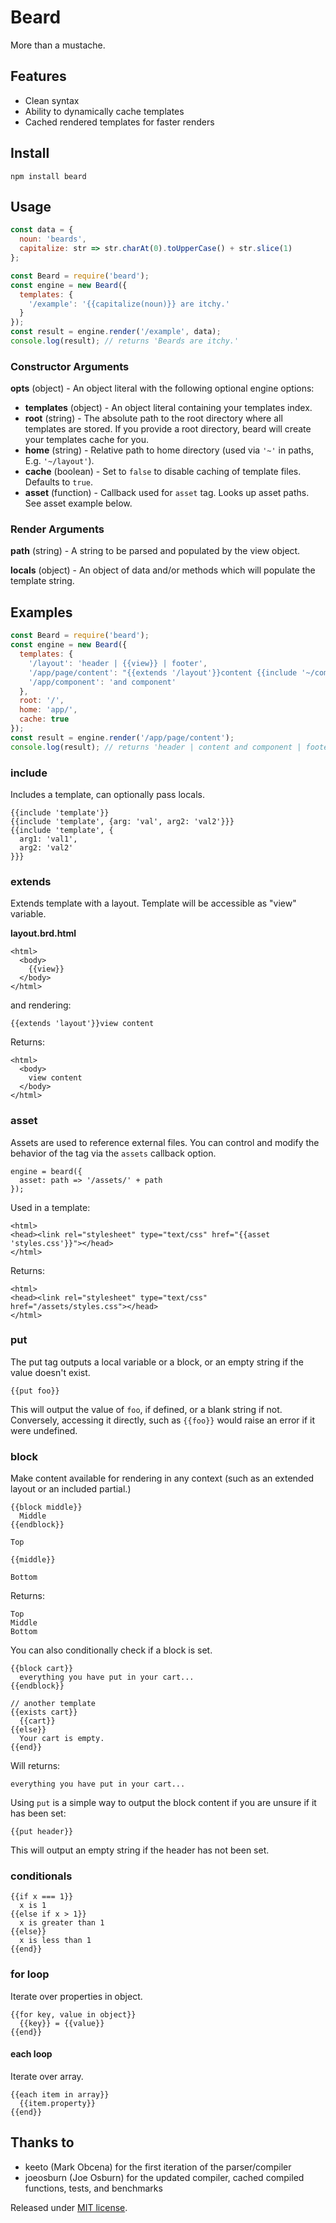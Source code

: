 # Beard

More than a mustache.

## Features

* Clean syntax
* Ability to dynamically cache templates
* Cached rendered templates for faster renders

## Install

`npm install beard`

## Usage

``` js
const data = {
  noun: 'beards',
  capitalize: str => str.charAt(0).toUpperCase() + str.slice(1)
};

const Beard = require('beard');
const engine = new Beard({
  templates: {
    '/example': '{{capitalize(noun)}} are itchy.'
  }
});
const result = engine.render('/example', data);
console.log(result); // returns 'Beards are itchy.'
```

### Constructor Arguments

**opts** (object) - An object literal with the following optional engine options:

- **templates** (object) - An object literal containing your templates index.
- **root** (string) - The absolute path to the root directory where all templates are stored. If you provide a root directory, beard will create your templates cache for you.
- **home** (string) - Relative path to home directory (used via `'~'` in paths, E.g. `'~/layout'`).
- **cache** (boolean) - Set to `false` to disable caching of template files. Defaults to `true`.
- **asset** (function) - Callback used for `asset` tag. Looks up asset paths. See asset example below.

### Render Arguments

**path** (string) - A string to be parsed and populated by the view object.

**locals** (object) - An object of data and/or methods which will populate the template string.

## Examples

``` js
const Beard = require('beard');
const engine = new Beard({
  templates: {
    '/layout': 'header | {{view}} | footer',
    '/app/page/content': "{{extends '/layout'}}content {{include '~/component'}}",
    '/app/component': 'and component'
  },
  root: '/',
  home: 'app/',
  cache: true
});
const result = engine.render('/app/page/content');
console.log(result); // returns 'header | content and component | footer'

```

### include
Includes a template, can optionally pass locals.

```
{{include 'template'}}
{{include 'template', {arg: 'val', arg2: 'val2'}}}
{{include 'template', {
  arg1: 'val1',
  arg2: 'val2'
}}}
```

### extends
Extends template with a layout. Template will be accessible as "view" variable.

**layout.brd.html**

```
<html>
  <body>
    {{view}}
  </body>
</html>
```

and rendering:

```
{{extends 'layout'}}view content
```

Returns:

```
<html>
  <body>
    view content
  </body>
</html>
```

### asset
Assets are used to reference external files. You can control and modify the behavior of the tag via
the `assets` callback option.

```
engine = beard({
  asset: path => '/assets/' + path
});
```

Used in a template:

```
<html>
<head><link rel="stylesheet" type="text/css" href="{{asset 'styles.css'}}"></head>
</html>
```

Returns:

```
<html>
<head><link rel="stylesheet" type="text/css" href="/assets/styles.css"></head>
</html>
```

### put

The put tag outputs a local variable or a block, or an empty string if the value doesn't exist.

```
{{put foo}}
```

This will output the value of `foo`, if defined, or a blank string if not. Conversely, accessing it
directly, such as `{{foo}}` would raise an error if it were undefined.

### block
Make content available for rendering in any context (such as an extended layout or an included partial.)

```
{{block middle}}
  Middle
{{endblock}}

Top

{{middle}}

Bottom
```

Returns:

```
Top
Middle
Bottom
```

You can also conditionally check if a block is set.

```
{{block cart}}
  everything you have put in your cart...
{{endblock}}

// another template
{{exists cart}}
  {{cart}}
{{else}}
  Your cart is empty.
{{end}}
```

Will returns:

```
everything you have put in your cart...
```

Using `put` is a simple way to output the block content if you are unsure if it has been set:

```
{{put header}}
```

This will output an empty string if the header has not been set.

### conditionals

```
{{if x === 1}}
  x is 1
{{else if x > 1}}
  x is greater than 1
{{else}}
  x is less than 1
{{end}}
```

### for loop
Iterate over properties in object.

```
{{for key, value in object}}
  {{key}} = {{value}}
{{end}}
```

#### each loop
Iterate over array.

```
{{each item in array}}
  {{item.property}}
{{end}}
```

## Thanks to

* keeto (Mark Obcena) for the first iteration of the parser/compiler
* joeosburn (Joe Osburn) for the updated compiler, cached compiled functions, tests, and benchmarks

Released under [MIT license](http://en.wikipedia.org/wiki/MIT_License).
